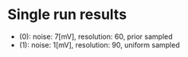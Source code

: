 # Single run results
- (0): noise: 7[mV], resolution: 60, prior sampled
 - (1): noise: 1[mV], resolution: 90, uniform sampled
